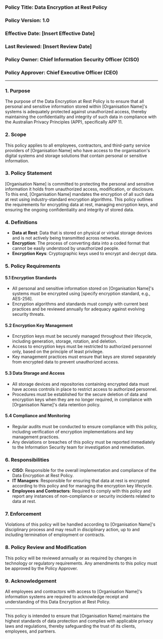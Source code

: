 ### Policy Title: Data Encryption at Rest Policy

### Policy Version: 1.0

### Effective Date: [Insert Effective Date]

### Last Reviewed: [Insert Review Date]

### Policy Owner: Chief Information Security Officer (CISO)

### Policy Approver: Chief Executive Officer (CEO)

---

### 1. Purpose

The purpose of the Data Encryption at Rest Policy is to ensure that all personal and sensitive information stored within [Organisation Name]'s systems is adequately protected against unauthorized access, thereby maintaining the confidentiality and integrity of such data in compliance with the Australian Privacy Principles (APP), specifically APP 11.

### 2. Scope

This policy applies to all employees, contractors, and third-party service providers of [Organisation Name] who have access to the organisation's digital systems and storage solutions that contain personal or sensitive information.

### 3. Policy Statement

[Organisation Name] is committed to protecting the personal and sensitive information it holds from unauthorized access, modification, or disclosure. To this end, [Organisation Name] mandates the encryption of all such data at rest using industry-standard encryption algorithms. This policy outlines the requirements for encrypting data at rest, managing encryption keys, and ensuring the ongoing confidentiality and integrity of stored data.

### 4. Definitions

- **Data at Rest**: Data that is stored on physical or virtual storage devices and is not actively being transmitted across networks.
- **Encryption**: The process of converting data into a coded format that cannot be easily understood by unauthorized people.
- **Encryption Keys**: Cryptographic keys used to encrypt and decrypt data.

### 5. Policy Requirements

#### 5.1 Encryption Standards

- All personal and sensitive information stored on [Organisation Name]'s systems must be encrypted using [specify encryption standard, e.g., AES-256].
- Encryption algorithms and standards must comply with current best practices and be reviewed annually for adequacy against evolving security threats.

#### 5.2 Encryption Key Management

- Encryption keys must be securely managed throughout their lifecycle, including generation, storage, rotation, and deletion.
- Access to encryption keys must be restricted to authorized personnel only, based on the principle of least privilege.
- Key management practices must ensure that keys are stored separately from encrypted data to prevent unauthorized access.

#### 5.3 Data Storage and Access

- All storage devices and repositories containing encrypted data must have access controls in place to restrict access to authorized personnel.
- Procedures must be established for the secure deletion of data and encryption keys when they are no longer required, in compliance with [Organisation Name]'s data retention policy.

#### 5.4 Compliance and Monitoring

- Regular audits must be conducted to ensure compliance with this policy, including verification of encryption implementations and key management practices.
- Any deviations or breaches of this policy must be reported immediately to the Information Security team for investigation and remediation.

### 6. Responsibilities

- **CISO**: Responsible for the overall implementation and compliance of the Data Encryption at Rest Policy.
- **IT Managers**: Responsible for ensuring that data at rest is encrypted according to this policy and for managing the encryption key lifecycle.
- **Employees and Contractors**: Required to comply with this policy and report any instances of non-compliance or security incidents related to data at rest.

### 7. Enforcement

Violations of this policy will be handled according to [Organisation Name]'s disciplinary process and may result in disciplinary action, up to and including termination of employment or contracts.

### 8. Policy Review and Modification

This policy will be reviewed annually or as required by changes in technology or regulatory requirements. Any amendments to this policy must be approved by the Policy Approver.

### 9. Acknowledgement

All employees and contractors with access to [Organisation Name]'s information systems are required to acknowledge receipt and understanding of this Data Encryption at Rest Policy.

---

This policy is intended to ensure that [Organisation Name] maintains the highest standards of data protection and complies with applicable privacy laws and regulations, thereby safeguarding the trust of its clients, employees, and partners.